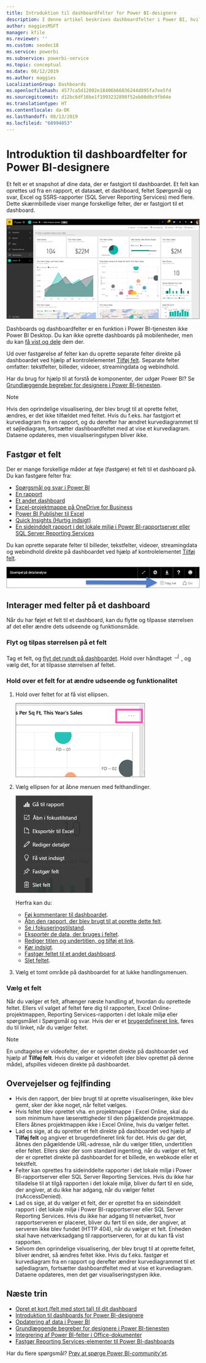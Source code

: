 ```yaml
---
title: Introduktion til dashboardfelter for Power BI-designere
description: I denne artikel beskrives dashboardfelter i Power BI, hvilket omfatter felter, der er oprettet fra rapporter i SQL Server Reporting Services (SSRS).
author: maggiesMSFT
manager: kfile
ms.reviewer: ''
ms.custom: seodec18
ms.service: powerbi
ms.subservice: powerbi-service
ms.topic: conceptual
ms.date: 08/12/2019
ms.author: maggies
LocalizationGroup: Dashboards
ms.openlocfilehash: 4577ca5d12002e18406b66036244d895fa7ee5fd
ms.sourcegitcommit: d12bc6df16be1f1993232898f52eb80d0c9fb04e
ms.translationtype: HT
ms.contentlocale: da-DK
ms.lasthandoff: 08/13/2019
ms.locfileid: "68994853"
---
```

# <a name="intro-to-dashboard-tiles-for-power-bi-designers"></a>Introduktion til dashboardfelter for Power BI-designere

Et felt er et snapshot af dine data, der er fastgjort til dashboardet. Et felt kan oprettes ud fra en rapport, et datasæt, et dashboard, feltet Spørgsmål og svar, Excel og SSRS-rapporter (SQL Server Reporting Services) med flere.  Dette skærmbillede viser mange forskellige felter, der er fastgjort til et dashboard.

![Power BI-dashboard](media/service-dashboard-tiles/power-bi-dashboard.png)

Dashboards og dashboardfelter er en funktion i Power BI-tjenesten ikke Power BI Desktop. Du kan ikke oprette dashboards på mobilenheder, men du kan [få vist og dele](mobile-apps-view-dashboard.md) dem der.

Ud over fastgørelse af felter kan du oprette separate felter direkte på dashboardet ved hjælp af kontrolelementet [Tilføj felt](service-dashboard-add-widget.md). Separate felter omfatter: tekstfelter, billeder, videoer, streamingdata og webindhold.

Har du brug for hjælp til at forstå de komponenter, der udgør Power BI? Se [Grundlæggende begreber for designere i Power BI-tjenesten](service-basic-concepts.md).

> [!NOTE]
> Hvis den oprindelige visualisering, der blev brugt til at oprette feltet, ændres, er det ikke tilfældet med feltet.  Hvis du f.eks. har fastgjort et kurvediagram fra en rapport, og du derefter har ændret kurvediagrammet til et søjlediagram, fortsætter dashboardfeltet med at vise et kurvediagram. Dataene opdateres, men visualiseringstypen bliver ikke.
> 
> 

## <a name="pin-a-tile"></a>Fastgør et felt
Der er mange forskellige måder at føje (fastgøre) et felt til et dashboard på. Du kan fastgøre felter fra:

* [Spørgsmål og svar i Power BI](service-dashboard-pin-tile-from-q-and-a.md)
* [En rapport](service-dashboard-pin-tile-from-report.md)
* [Et andet dashboard](service-pin-tile-to-another-dashboard.md)
* [Excel-projektmappe på OneDrive for Business](service-dashboard-pin-tile-from-excel.md)
* [Power BI Publisher til Excel](publisher-for-excel.md)
* [Quick Insights (Hurtig indsigt)](service-insights.md)
* [En sideinddelt rapport i det lokale miljø i Power BI-rapportserver eller SQL Server Reporting Services](https://docs.microsoft.com/sql/reporting-services/pin-reporting-services-items-to-power-bi-dashboards)

Du kan oprette separate felter til billeder, tekstfelter, videoer, streamingdata og webindhold direkte på dashboardet ved hjælp af kontrolelementet [Tilføj felt](service-dashboard-add-widget.md).

  ![Ikonet Tilføj felt](media/service-dashboard-tiles/add_widgetnew.png)

## <a name="interact-with-tiles-on-a-dashboard"></a>Interager med felter på et dashboard
Når du har føjet et felt til et dashboard, kan du flytte og tilpasse størrelsen af det eller ændre dets udseende og funktionsmåde.

### <a name="move-and-resize-a-tile"></a>Flyt og tilpas størrelsen på et felt
Tag et felt, og [flyt det rundt på dashboardet](service-dashboard-edit-tile.md). Hold over håndtaget ![Felthåndtag](media/service-dashboard-tiles/resize-handle.jpg), og vælg det, for at tilpasse størrelsen af feltet.

### <a name="hover-over-a-tile-to-change-the-appearance-and-behavior"></a>Hold over et felt for at ændre udseende og funktionalitet
1. Hold over feltet for at få vist ellipsen.
   
    ![Feltets ellipse](media/service-dashboard-tiles/ellipses_new.png)
2. Vælg ellipsen for at åbne menuen med felthandlinger.
   
    ![Ikon for ellipse](media/service-dashboard-tiles/power-bi-tile-menu.png)
   
    Herfra kan du:
   
     * [Føj kommentarer til dashboardet](consumer/end-user-comment.md).
     * [Åbn den rapport, der blev brugt til at oprette dette felt](service-reports.md).  
     * [Se i fokuseringstilstand](service-focus-mode.md).   
     * [Eksportér de data, der bruges i feltet](visuals/power-bi-visualization-export-data.md).
     * [Rediger titlen og undertitlen, og tilføj et link](service-dashboard-edit-tile.md). 
     * [Kør indsigt](service-insights.md). 
     * [Fastgør feltet til et andet dashboard](service-pin-tile-to-another-dashboard.md).
     * [Slet feltet](service-dashboard-edit-tile.md).

3. Vælg et tomt område på dashboardet for at lukke handlingsmenuen.

### <a name="select-a-tile"></a>Vælg et felt
Når du vælger et felt, afhænger næste handling af, hvordan du oprettede feltet. Ellers vil valget af feltet føre dig til rapporten, Excel Online-projektmappen, Reporting Services-rapporten i det lokale miljø eller spørgsmålet i Spørgsmål og svar. Hvis der er et [brugerdefineret link](service-dashboard-edit-tile.md), føres du til linket, når du vælger feltet.

> [!NOTE]
> En undtagelse er videofelter, der er oprettet direkte på dashboardet ved hjælp af **Tilføj felt**. Hvis du vælger et videofelt (der blev oprettet på denne måde), afspilles videoen direkte på dashboardet.   
> 
> 

## <a name="considerations-and-troubleshooting"></a>Overvejelser og fejlfinding

* Hvis den rapport, der blev brugt til at oprette visualiseringen, ikke blev gemt, sker der ikke noget, når feltet vælges.
* Hvis feltet blev oprettet vha. en projektmappe i Excel Online, skal du som minimum have læserettigheder til den pågældende projektmappe. Ellers åbnes projektmappen ikke i Excel Online, hvis du vælger feltet.
* Lad os sige, at du opretter et felt direkte på dashboardet ved hjælp af **Tilføj felt** og angiver et brugerdefineret link for det. Hvis du gør det, åbnes den pågældende URL-adresse, når du vælger titlen, undertitlen eller feltet. Ellers sker der som standard ingenting, når du vælger et felt, der er oprettet direkte på dashboardet for et billede, en webkode eller et tekstfelt.
* Felter kan oprettes fra sideinddelte rapporter i det lokale miljø i Power BI-rapportserver eller SQL Server Reporting Services. Hvis du ikke har tilladelse til at tilgå rapporten i det lokale miljø, bliver du ført til en side, der angiver, at du ikke har adgang, når du vælger feltet (rsAccessDenied).
* Lad os sige, at du vælger et felt, der er oprettet fra en sideinddelt rapport i det lokale miljø i Power BI-rapportserver eller SQL Server Reporting Services. Hvis du ikke har adgang til netværket, hvor rapportserveren er placeret, bliver du ført til en side, der angiver, at serveren ikke blev fundet (HTTP 404), når du vælger et felt. Enheden skal have netværksadgang til rapportserveren, for at du kan få vist rapporten.
* Selvom den oprindelige visualisering, der blev brugt til at oprette feltet, bliver ændret, så ændres feltet ikke. Hvis du f.eks. fastgør et kurvediagram fra en rapport og derefter ændrer kurvediagrammet til et søjlediagram, fortsætter dashboardfeltet med at vise et kurvediagram. Dataene opdateres, men det gør visualiseringstypen ikke.

## <a name="next-steps"></a>Næste trin
- [Opret et kort (felt med stort tal) til dit dashboard](power-bi-visualization-card.md)
- [Introduktion til dashboards for Power BI-designere](service-dashboards.md)  
- [Opdatering af data i Power BI](refresh-data.md)
- [Grundlæggende begreber for designere i Power BI-tjenesten](service-basic-concepts.md)
- [Integrering af Power BI-felter i Office-dokumenter](http://blogs.msdn.com/b/powerbidev/archive/2015/09/28/integrating-power-bi-tiles-into-office-documents.aspx)
- [Fastgør Reporting Services-elementer til Power BI-dashboards](https://msdn.microsoft.com/library/mt604784.aspx)

Har du flere spørgsmål? [Prøv at spørge Power BI-community'et](http://community.powerbi.com/).

